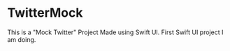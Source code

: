 # TwitterMock
This is a "Mock Twitter" Project Made using Swift UI. First Swift UI project I am doing.
